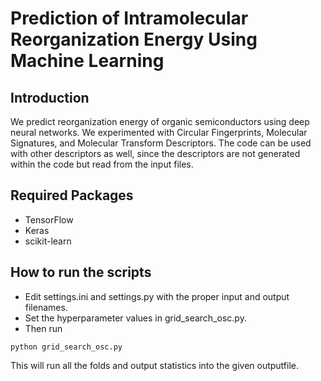# Prediction of Intramolecular Reorganization Energy Using Machine Learning
## Introduction


We predict reorganization energy of organic semiconductors using deep neural networks. We experimented with Circular Fingerprints, Molecular Signatures, and Molecular Transform Descriptors. The code can be used with other descriptors as well, since the descriptors are not generated within the code but read from the input files.


## Required Packages
- TensorFlow
- Keras
- scikit-learn

## How to run the scripts

- Edit settings.ini and settings.py with the proper input and output filenames. 
- Set the hyperparameter values in grid_search_osc.py.
- Then run 

```
python grid_search_osc.py
```
This will run all the folds and output statistics into the given outputfile.

